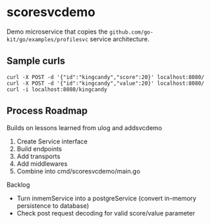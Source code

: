 # scoresvcdemo

Demo microservice that copies the `github.com/go-kit/go/examples/profilesvc` service architecture.

## Sample curls

    curl -X POST -d '{"id":"kingcandy","score":20}' localhost:8080/
    curl -X POST -d '{"id":"kingcandy","value":20}' localhost:8080/
    curl -i localhost:8080/kingcandy


## Process Roadmap

Builds on lessons learned from ulog and addsvcdemo

1. Create Service interface
2. Build endpoints
3. Add transports
4. Add middlewares
5. Combine into cmd/scoresvcdemo/main.go

Backlog

- Turn inmemService into a postgreService (convert in-memory persistence to database)
- Check post request decoding for valid score/value parameter